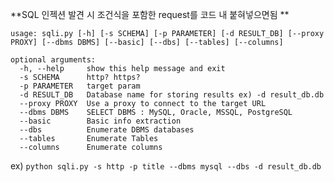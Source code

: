 **SQL 인젝션 발견 시 조건식을 포함한 request를 코드 내 붙혀넣으면됨
**
```
usage: sqli.py [-h] [-s SCHEMA] [-p PARAMETER] [-d RESULT_DB] [--proxy PROXY] [--dbms DBMS] [--basic] [--dbs] [--tables] [--columns]

optional arguments:
  -h, --help     show this help message and exit
  -s SCHEMA      http? https?
  -p PARAMETER   target param
  -d RESULT_DB   Database name for storing results ex) -d result_db.db
  --proxy PROXY  Use a proxy to connect to the target URL
  --dbms DBMS    SELECT DBMS : MySQL, Oracle, MSSQL, PostgreSQL
  --basic        Basic info extraction
  --dbs          Enumerate DBMS databases
  --tables       Enumerate Tables
  --columns      Enumerate columns
```

  ex)
  `python sqli.py -s http -p title --dbms mysql --dbs -d result_db.db`

  
